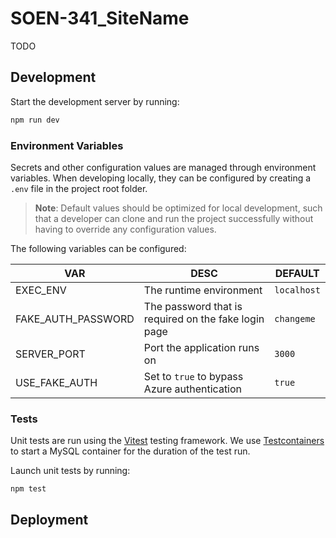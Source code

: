 # SOEN-341_SiteName
TODO

## Development

Start the development server by running:

```sh
npm run dev
```

### Environment Variables

Secrets and other configuration values are managed through environment
variables. When developing locally, they can be configured by creating a `.env`
file in the project root folder.

> **Note**: Default values should be optimized for local development, such that
> a developer can clone and run the project successfully without having to
> override any configuration values.

The following variables can be configured:

| VAR                   | DESC                                                     | DEFAULT                                               |
| --------------------- | -------------------------------------------------------- | ----------------------------------------------------- |
| EXEC_ENV              | The runtime environment                                  | `localhost`                                           |
| FAKE_AUTH_PASSWORD    | The password that is required on the fake login page     | `changeme`                                            |
| SERVER_PORT           | Port the application runs on                             | `3000`                                                |
| USE_FAKE_AUTH         | Set to `true` to bypass Azure authentication             | `true`                                                |


### Tests

Unit tests are run using the [Vitest](https://vitest.dev/) testing framework. We
use [Testcontainers](https://node.testcontainers.org/) to start a MySQL
container for the duration of the test run.

Launch unit tests by running:

```
npm test
```

## Deployment


